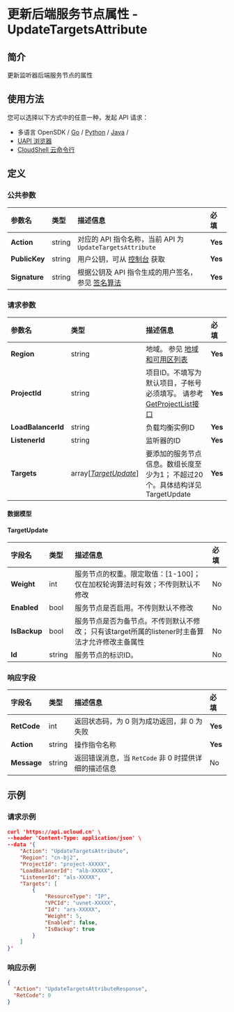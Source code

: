 # 更新后端服务节点属性 - UpdateTargetsAttribute

## 简介

更新监听器后端服务节点的属性






## 使用方法

您可以选择以下方式中的任意一种，发起 API 请求：
- 多语言 OpenSDK / [Go](https://github.com/ucloud/ucloud-sdk-go) / [Python](https://github.com/ucloud/ucloud-sdk-python3) / [Java](https://github.com/ucloud/ucloud-sdk-java) /
- [UAPI 浏览器](https://console.ucloud.cn/uapi/detail?id=UpdateTargetsAttribute)
- [CloudShell 云命令行](https://shell.ucloud.cn/)


## 定义

### 公共参数

| 参数名 | 类型 | 描述信息 | 必填 |
|:---|:---|:---|:---|
| **Action**     | string  | 对应的 API 指令名称，当前 API 为 `UpdateTargetsAttribute`                        | **Yes** |
| **PublicKey**  | string  | 用户公钥，可从 [控制台](https://console.ucloud.cn/uapi/apikey) 获取                                             | **Yes** |
| **Signature**  | string  | 根据公钥及 API 指令生成的用户签名，参见 [签名算法](api/summary/signature.md)  | **Yes** |

### 请求参数

| 参数名 | 类型 | 描述信息 | 必填 |
|:---|:---|:---|:---|
| **Region** | string | 地域。 参见 [地域和可用区列表](https://docs.ucloud.cn/api/summary/regionlist) |**Yes**|
| **ProjectId** | string | 项目ID。不填写为默认项目，子帐号必须填写。 请参考[GetProjectList接口](https://docs.ucloud.cn/api/summary/get_project_list) |**Yes**|
| **LoadBalancerId** | string | 负载均衡实例ID |**Yes**|
| **ListenerId** | string | 监听器的ID |**Yes**|
| **Targets** | array[[*TargetUpdate*](#TargetUpdate)] | 要添加的服务节点信息。数组长度至少为1； 不超过20个。具体结构详见 TargetUpdate |**Yes**|

#### 数据模型


#### TargetUpdate

| 字段名 | 类型 | 描述信息 | 必填 |
|:---|:---|:---|:---|
| **Weight** | int | 服务节点的权重。限定取值：[1-100]； 仅在加权轮询算法时有效；不传则默认不修改 |No|
| **Enabled** | bool | 服务节点是否启用。不传则默认不修改 |No|
| **IsBackup** | bool | 服务节点是否为备节点。不传则默认不修改； 只有该target所属的listener时主备算法才允许修改主备属性 |No|
| **Id** | string | 服务节点的标识ID。 |No|

### 响应字段

| 字段名 | 类型 | 描述信息 | 必填 |
|:---|:---|:---|:---|
| **RetCode** | int | 返回状态码，为 0 则为成功返回，非 0 为失败 |**Yes**|
| **Action** | string | 操作指令名称 |**Yes**|
| **Message** | string | 返回错误消息，当 `RetCode` 非 0 时提供详细的描述信息 |No|




## 示例

### 请求示例
    
```json
curl 'https://api.ucloud.cn' \
--header 'Content-Type: application/json' \
--data '{
    "Action": "UpdateTargetsAttribute",
    "Region": "cn-bj2",
    "ProjectId": "project-XXXXX",
    "LoadBalancerId": "alb-XXXXX",
    "ListenerId": "als-XXXXX",
    "Targets": [
        {
            "ResourceType": "IP",
            "VPCId": "uvnet-XXXXX",
            "Id": "ars-XXXXX",
            "Weight": 5,
            "Enabled": false,
            "IsBackup": true
        }
    ]
}'
```

### 响应示例
    
```json
{
  "Action": "UpdateTargetsAttributeResponse",
  "RetCode": 0
}
```





